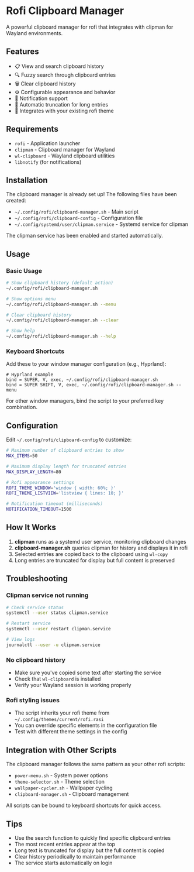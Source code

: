 # Rofi Clipboard Manager

A powerful clipboard manager for rofi that integrates with clipman for Wayland environments.

## Features

- 📋 View and search clipboard history
- 🔍 Fuzzy search through clipboard entries
- 🗑️ Clear clipboard history
- ⚙️ Configurable appearance and behavior
- 📱 Notification support
- 🔄 Automatic truncation for long entries
- 🎨 Integrates with your existing rofi theme

## Requirements

- `rofi` - Application launcher
- `clipman` - Clipboard manager for Wayland
- `wl-clipboard` - Wayland clipboard utilities
- `libnotify` (for notifications)

## Installation

The clipboard manager is already set up! The following files have been created:

- `~/.config/rofi/clipboard-manager.sh` - Main script
- `~/.config/rofi/clipboard-config` - Configuration file
- `~/.config/systemd/user/clipman.service` - Systemd service for clipman

The clipman service has been enabled and started automatically.

## Usage

### Basic Usage

```bash
# Show clipboard history (default action)
~/.config/rofi/clipboard-manager.sh

# Show options menu
~/.config/rofi/clipboard-manager.sh --menu

# Clear clipboard history
~/.config/rofi/clipboard-manager.sh --clear

# Show help
~/.config/rofi/clipboard-manager.sh --help
```

### Keyboard Shortcuts

Add these to your window manager configuration (e.g., Hyprland):

```
# Hyprland example
bind = SUPER, V, exec, ~/.config/rofi/clipboard-manager.sh
bind = SUPER SHIFT, V, exec, ~/.config/rofi/clipboard-manager.sh --menu
```

For other window managers, bind the script to your preferred key combination.

## Configuration

Edit `~/.config/rofi/clipboard-config` to customize:

```bash
# Maximum number of clipboard entries to show
MAX_ITEMS=50

# Maximum display length for truncated entries
MAX_DISPLAY_LENGTH=80

# Rofi appearance settings
ROFI_THEME_WINDOW='window { width: 60%; }'
ROFI_THEME_LISTVIEW='listview { lines: 10; }'

# Notification timeout (milliseconds)
NOTIFICATION_TIMEOUT=1500
```

## How It Works

1. **clipman** runs as a systemd user service, monitoring clipboard changes
2. **clipboard-manager.sh** queries clipman for history and displays it in rofi
3. Selected entries are copied back to the clipboard using `wl-copy`
4. Long entries are truncated for display but full content is preserved

## Troubleshooting

### Clipman service not running

```bash
# Check service status
systemctl --user status clipman.service

# Restart service
systemctl --user restart clipman.service

# View logs
journalctl --user -u clipman.service
```

### No clipboard history

- Make sure you've copied some text after starting the service
- Check that `wl-clipboard` is installed
- Verify your Wayland session is working properly

### Rofi styling issues

- The script inherits your rofi theme from `~/.config/themes/current/rofi.rasi`
- You can override specific elements in the configuration file
- Test with different theme settings in the config

## Integration with Other Scripts

The clipboard manager follows the same pattern as your other rofi scripts:

- `power-menu.sh` - System power options
- `theme-selector.sh` - Theme selection
- `wallpaper-cycler.sh` - Wallpaper cycling
- `clipboard-manager.sh` - Clipboard management

All scripts can be bound to keyboard shortcuts for quick access.

## Tips

- Use the search function to quickly find specific clipboard entries
- The most recent entries appear at the top
- Long text is truncated for display but the full content is copied
- Clear history periodically to maintain performance
- The service starts automatically on login
